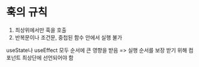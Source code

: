 # 훅의 규칙

1. 최상위에서만 훅을 호출
2. 반복문이나 조건문, 중첩된 함수 안에서 실행 불가

useState나 useEffect 모두 순서에 큰 영향을 받음
=> 실행 순서를 보장 받기 위해 컴포넌트 최상단에 선언되어야 함
